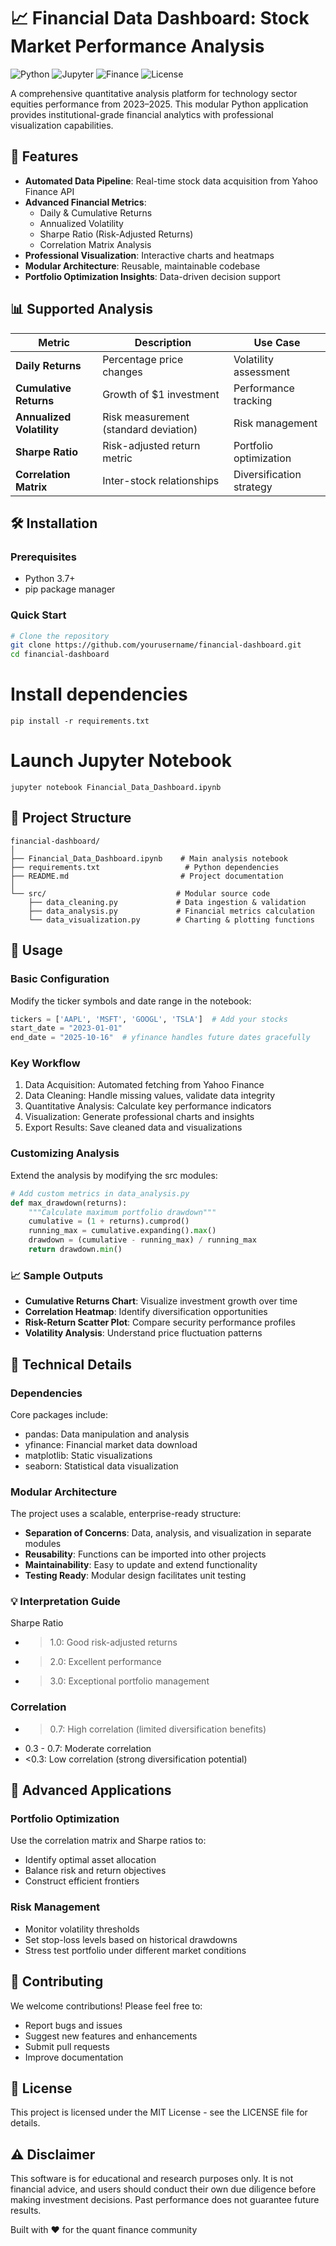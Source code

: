 # 📈 Financial Data Dashboard: Stock Market Performance Analysis

![Python](https://img.shields.io/badge/Python-3.7%2B-blue)
![Jupyter](https://img.shields.io/badge/Jupyter-Notebook-orange)
![Finance](https://img.shields.io/badge/Finance-Analysis-green)
![License](https://img.shields.io/badge/License-MIT-lightgrey)

A comprehensive quantitative analysis platform for technology sector equities performance from 2023–2025. This modular Python application provides institutional-grade financial analytics with professional visualization capabilities.

## 🚀 Features

- **Automated Data Pipeline**: Real-time stock data acquisition from Yahoo Finance API
- **Advanced Financial Metrics**: 
  - Daily & Cumulative Returns
  - Annualized Volatility 
  - Sharpe Ratio (Risk-Adjusted Returns)
  - Correlation Matrix Analysis
- **Professional Visualization**: Interactive charts and heatmaps
- **Modular Architecture**: Reusable, maintainable codebase
- **Portfolio Optimization Insights**: Data-driven decision support

## 📊 Supported Analysis

| Metric | Description | Use Case |
|--------|-------------|----------|
| **Daily Returns** | Percentage price changes | Volatility assessment |
| **Cumulative Returns** | Growth of $1 investment | Performance tracking |
| **Annualized Volatility** | Risk measurement (standard deviation) | Risk management |
| **Sharpe Ratio** | Risk-adjusted return metric | Portfolio optimization |
| **Correlation Matrix** | Inter-stock relationships | Diversification strategy |

## 🛠 Installation

### Prerequisites
- Python 3.7+
- pip package manager

### Quick Start
```bash
# Clone the repository
git clone https://github.com/yourusername/financial-dashboard.git
cd financial-dashboard
```

# Install dependencies
```pip install -r requirements.txt```

# Launch Jupyter Notebook
```jupyter notebook Financial_Data_Dashboard.ipynb```


## 📁 Project Structure
```text
financial-dashboard/
│
├── Financial_Data_Dashboard.ipynb    # Main analysis notebook
├── requirements.txt                   # Python dependencies
├── README.md                         # Project documentation
│
└── src/                             # Modular source code
    ├── data_cleaning.py             # Data ingestion & validation
    ├── data_analysis.py             # Financial metrics calculation
    └── data_visualization.py        # Charting & plotting functions
```
## 🎯 Usage
### Basic Configuration
Modify the ticker symbols and date range in the notebook:

```python
tickers = ['AAPL', 'MSFT', 'GOOGL', 'TSLA']  # Add your stocks
start_date = "2023-01-01"
end_date = "2025-10-16"  # yfinance handles future dates gracefully
```

### Key Workflow
1. Data Acquisition: Automated fetching from Yahoo Finance
2. Data Cleaning: Handle missing values, validate data integrity
3. Quantitative Analysis: Calculate key performance indicators
4. Visualization: Generate professional charts and insights
5. Export Results: Save cleaned data and visualizations

### Customizing Analysis
Extend the analysis by modifying the src modules:

```python
# Add custom metrics in data_analysis.py
def max_drawdown(returns):
    """Calculate maximum portfolio drawdown"""
    cumulative = (1 + returns).cumprod()
    running_max = cumulative.expanding().max()
    drawdown = (cumulative - running_max) / running_max
    return drawdown.min()
```
### 📈 Sample Outputs
- **Cumulative Returns Chart**: Visualize investment growth over time
- **Correlation Heatmap**: Identify diversification opportunities
- **Risk-Return Scatter Plot**: Compare security performance profiles
- **Volatility Analysis**: Understand price fluctuation patterns

## 🔧 Technical Details
### Dependencies
Core packages include:
- pandas: Data manipulation and analysis
- yfinance: Financial market data download
- matplotlib: Static visualizations
- seaborn: Statistical data visualization

### Modular Architecture
The project uses a scalable, enterprise-ready structure:
- **Separation of Concerns**: Data, analysis, and visualization in separate modules
- **Reusability**: Functions can be imported into other projects
- **Maintainability**: Easy to update and extend functionality
- **Testing Ready**: Modular design facilitates unit testing

### 💡 Interpretation Guide
Sharpe Ratio
- >1.0: Good risk-adjusted returns
- >2.0: Excellent performance
- >3.0: Exceptional portfolio management

### Correlation
- >0.7: High correlation (limited diversification benefits)
- 0.3 - 0.7: Moderate correlation
- <0.3: Low correlation (strong diversification potential)

## 🚀 Advanced Applications
### Portfolio Optimization
Use the correlation matrix and Sharpe ratios to:
- Identify optimal asset allocation
- Balance risk and return objectives
- Construct efficient frontiers

### Risk Management
- Monitor volatility thresholds
- Set stop-loss levels based on historical drawdowns
- Stress test portfolio under different market conditions

## 🤝 Contributing
We welcome contributions! Please feel free to:
- Report bugs and issues
- Suggest new features and enhancements
- Submit pull requests
- Improve documentation

## 📄 License
This project is licensed under the MIT License - see the LICENSE file for details.

## ⚠️ Disclaimer
This software is for educational and research purposes only. It is not financial advice, and users should conduct their own due diligence before making investment decisions. Past performance does not guarantee future results.

Built with ❤️ for the quant finance community
